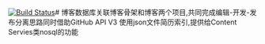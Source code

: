 [![Build Status](https://travis-ci.org/yeanzhi/blog-database.svg?branch=master)](https://travis-ci.org/yeanzhi/blog-database)# 博客数据库关联博客骨架和博客两个项目,共同完成编辑-开发-发布分离思路同时借助GitHub API V3 使用json文件简历索引,提供给Content Servies类nosql的功能

